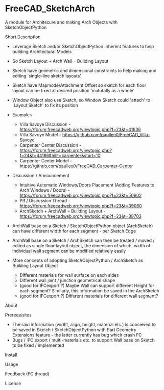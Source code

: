 # FreeCAD_SketchArch
A module for Architecure and making Arch Objects with SketchObjectPython


Short Description

- Leverage Sketch and/or SketchObjectPython inherent features to help building Architectural Models
- So Sketch Layout + Arch Wall = Building Layout
- Sketch have geometric and dimensional constraints to help making and editing 'single-line sketch layouts'
- Sketch have Mapmode/Attachment Offset so sketch for each floor layout can be fixed at desired position 'mututally as a whole'
- Window Object also use Sketch; so Window Sketch could 'attach' to 'Layout Sketch' to fix its position
- Examples
  - Villa Savoye Discussion - https://forum.freecadweb.org/viewtopic.php?f=23&t=41836
  - Villa Savoye Model      - https://github.com/paullee0/FreeCAD_Villa-Savoye
  - Carpenter Center Discussion - https://forum.freecadweb.org/viewtopic.php?f=24&t=44186&hilit=carpenter&start=10
  - Carpenter Center Model      - https://github.com/paullee0/FreeCAD_Carpenter-Center
- Discussion / Announcement
  - Intuitive Automatic Windows/Doors Placement (Adding Features to Arch Windows / Doors) - https://forum.freecadweb.org/viewtopic.php?f=23&t=50802
  - PR / Discussion Thread - https://forum.freecadweb.org/viewtopic.php?f=23&t=39060
  - ArchSketch + ArchWall = Building Layout - https://forum.freecadweb.org/viewtopic.php?f=23&t=38703
  
- ArchWall base on a Sketch / SketchObjectPython object (ArchSketch) can have different width for each segment - per Sketch Edge
- ArchWall base on a Sketch / ArchSketch can then be treated / moved / edited as single floor layout object, the dimension of which, width of individual wall segment can be modified relatively easily
- More concepts of adopting SketchObjectPython / ArchSketch as Building Layout Object
  - Different materials for wall surface on each sides
  - Different wall joint / junction geometrical shape
  - (good for IFCexport ?) Maybe Wall can support different Height for each segment? Similarly, this information be saved in the ArchSketch
  - (good for IFCexport ?) Different materials for different wall segment?


About


Prerequisites
- The said information (widht, align, height, material etc.) is conceived to be saved in Sketch / SketchObjectPython with Part Geometry Extensions feature - the latter currently has bug which crash FC
- Bugs / IFC export / multi-materials etc. to support Wall base on Sketch to be fixed / implemented


Install


Usage


Feedback
(FC thread)


License
